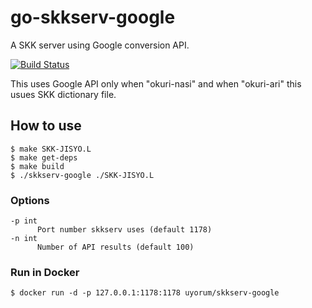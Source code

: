# go-skkserv-google
A SKK server using Google conversion API.

[![Build Status](https://travis-ci.org/uyorum/go-skkserv-google.svg?branch=master)](https://travis-ci.org/uyorum/go-skkserv-google)

This uses Google API only when "okuri-nasi" and when "okuri-ari" this usues SKK dictionary file.

## How to use

``` shell
$ make SKK-JISYO.L
$ make get-deps
$ make build
$ ./skkserv-google ./SKK-JISYO.L
```

### Options

``` shell
-p int
      Port number skkserv uses (default 1178)
-n int
      Number of API results (default 100)
```

### Run in Docker

``` shell
$ docker run -d -p 127.0.0.1:1178:1178 uyorum/skkserv-google
```
